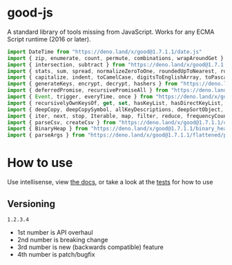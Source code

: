 # good-js

A standard library of tools missing from JavaScript. Works for any ECMA Script runtime (2016 or later).

```js
import DateTime from "https://deno.land/x/good@1.7.1.1/date.js"
import { zip, enumerate, count, permute, combinations, wrapAroundGet } from "https://deno.land/x/good@1.7.1.1/array.js"
import { intersection, subtract } from "https://deno.land/x/good@1.7.1.1/set.js"
import { stats, sum, spread, normalizeZeroToOne, roundedUpToNearest, roundedDownToNearest } from "https://deno.land/x/good@1.7.1.1/math.js"
import { capitalize, indent, toCamelCase, digitsToEnglishArray, toPascalCase, toKebabCase, toSnakeCase, toScreamingKebabCase, toScreamingSnakeCase, toRepresentation, toString, regex, findAll, iterativelyFindAll, escapeRegexMatch, escapeRegexReplace, extractFirst, isValidIdentifier, removeCommonPrefix, didYouMean } from "https://deno.land/x/good@1.7.1.1/string.js"
import { generateKeys, encrypt, decrypt, hashers } from "https://deno.land/x/good@1.7.1.1/encryption.js"
import { deferredPromise, recursivePromiseAll } from "https://deno.land/x/good@1.7.1.1/async.js"
import { Event, trigger, everyTime, once } from "https://deno.land/x/good@1.7.1.1/events.js"
import { recursivelyOwnKeysOf, get, set, hasKeyList, hasDirectKeyList, remove, merge, compareProperty, recursivelyIterateOwnKeysOf } from "https://deno.land/x/good@1.7.1.1/object.js"
import { deepCopy, deepCopySymbol, allKeyDescriptions, deepSortObject, shallowSortObject, isGeneratorObject,isAsyncIterable, isSyncIterable, isIterableTechnically, isSyncIterableObjectOrContainer, allKeys } from "https://deno.land/x/good@1.7.1.1/value.js"
import { iter, next, stop, Iterable, map, filter, reduce, frequencyCount, zip, count, enumerate, permute, combinations, slices, asyncIteratorToList, concurrentlyTransform, forkBy } from "https://deno.land/x/good@1.7.1.1/iterable.js"
import { parseCsv, createCsv } from "https://deno.land/x/good@1.7.1.1/csv.js"
import { BinaryHeap } from "https://deno.land/x/good@1.7.1.1/binary_heap.js"
import { parseArgs } from "https://deno.land/x/good@1.7.1.1/flattened/parse_args.js"
```


# How to use

Use intellisense, view [the docs](https://deno.land/x/good?doc), or take a look at the [tests](https://github.com/jeff-hykin/good-js/tree/master/tests) for how to use

## Versioning

`1.2.3.4`
- 1st number is API overhaul
- 2nd number is breaking change
- 3rd number is new (backwards compatible) feature 
- 4th number is patch/bugfix
